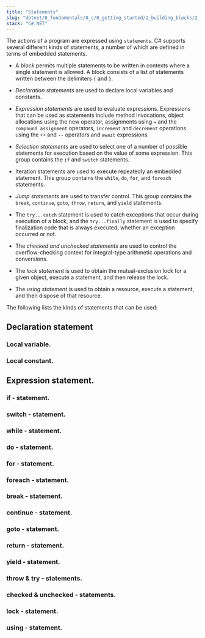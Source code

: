 ```yaml
---
title: "Statements"
slug: "dotnet/0_fundamentals/0_c/0_getting_started/2_building_blocks/2_statements"
stack: "C#.NET"
---
```


The actions of a program are expressed using `statements`. C# supports several different kinds of statements, a number of which are defined in terms of embedded statements.

- A _block_ permits multiple statements to be written in contexts where a single statement is allowed. A block consists of a list of statements written between the delimiters `{` and `}`.

- _Declaration statements_ are used to declare local variables and constants.
- _Expression statements_ are used to evaluate expressions. Expressions that can be used as statements include method invocations, object allocations using the new operator, assignments using `=` and the `compound assignment` operators, `increment` and `decrement` operations using the `++` and `--` operators and `await` expressions.
- _Selection statements_ are used to select one of a number of possible statements for execution based on the value of some expression. This group contains the `if` and `switch` statements.
- Iteration statements are used to execute repeatedly an embedded statement. This group contains the `while`, `do`, `for`, and `foreach` statements.

- _Jump statements_ are used to transfer control. This group contains the `break`, `continue`, `goto`, `throw`, `return`, and `yield` statements.

- The `try...catch` statement is used to catch exceptions that occur during execution of a block, and the `try...finally` statement is used to specify finalization code that is always executed, whether an exception occurred or not.

- The _checked and unchecked statements_ are used to control the overflow-checking context for integral-type arithmetic operations and conversions.

- The _lock statement_ is used to obtain the mutual-exclusion lock for a given object, execute a statement, and then release the lock.
- The _using statement_ is used to obtain a resource, execute a statement, and then dispose of that resource.

The following lists the kinds of statements that can be used:

## Declaration statement
### Local variable.
### Local constant.
## Expression statement.
### **if** - statement.
### **switch** - statement.
### **while** - statement.
### **do** - statement.
### **for** - statement.
### **foreach** - statement.
### **break** - statement.
### **continue** - statement.
### **goto** - statement.
### **return** - statement.
### **yield** - statement.
### **throw** & **try** - statements.
### **checked** & **unchecked** - statements.
### **lock** - statement.
### **using** -  statement.
